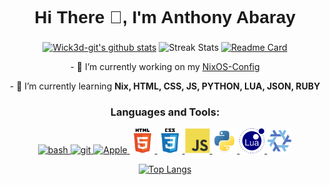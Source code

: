 <div align="center">
  <h1 align="center" style="font-family: Verdana, Geneva, Tahoma, sans-serif">Hi There 👋, I'm Anthony Abaray</h1>
  <h3></h3>

[![Wick3d-git's github stats](https://github-readme-stats-three-blue-39.vercel.app/api?username=wick3d-git&theme=nord&show_icons=true)](https://github.com/wick3d-git) 
![Streak Stats](https://streak-stats.demolab.com/?user=wick3d-git&layout=compact&theme=nord)
[![Readme Card](https://github-readme-stats-three-blue-39.vercel.app/api/pin/?username=wick3d-git&repo=nix-config&theme=nord)](https://github.com/wick3d-git/nix-config)

</div>
<!--<img align="left" alt="Tux-Coding" width="503" src="https://media.tenor.com/NeJfHqkmdMIAAAAC/tux-linux-penguin.gif">-->
<p align="center">- 🔭 I’m currently working on my <a href="https://github.com/Wick3d-git/Nix-Config">NixOS-Config </a></p>

<p align="center">- 🌱 I’m currently learning <strong>Nix, HTML, CSS, JS, PYTHON, LUA, JSON, RUBY</strong></p>

<h3 align="center">Languages and Tools:</h3>
<p align="center"> <a href="https://www.gnu.org/software/bash/" target="_blank" rel="noreferrer"> <img src="https://www.vectorlogo.zone/logos/gnu_bash/gnu_bash-icon.svg" alt="bash" width="40" height="40"/> </a> <a href="https://git-scm.com/" target="_blank" rel="noreferrer"> <img src="https://www.vectorlogo.zone/logos/git-scm/git-scm-icon.svg" alt="git" width="40" height="40"/> </a> <a href="https://www.apple.com/macos" target="_blank" rel="noreferrer"> <img src="https://www.vectorlogo.zone/logos/apple/apple-icon.svg" alt="Apple" width="40" height="40"/> </a> <a href="https://www.w3.org/html/" target="_blank" rel="noreferrer"> <img src="https://raw.githubusercontent.com/devicons/devicon/master/icons/html5/html5-original-wordmark.svg" alt="html5" width="40" height="40"/> </a> <a href="https://www.w3schools.com/css/" target="_blank" rel="noreferrer"> <img src="https://raw.githubusercontent.com/devicons/devicon/master/icons/css3/css3-original-wordmark.svg" alt="css3" width="40" height="40"/> </a> <a href="https://developer.mozilla.org/en-US/docs/Web/JavaScript" target="_blank" rel="noreferrer"> <img src="https://raw.githubusercontent.com/devicons/devicon/master/icons/javascript/javascript-original.svg" alt="javascript" width="40" height="40"/> </a>  <a href="https://www.python.org" target="_blank" rel="noreferrer"> <img src="https://raw.githubusercontent.com/devicons/devicon/master/icons/python/python-original.svg" alt="python" width="40" height="40"/> </a> 
<a href="https://www.lua.org"> <img src="https://raw.githubusercontent.com/devicons/devicon/master/icons/lua/lua-plain.svg" width=40 height=40> </a><a href="https://www.nixos.org" target="_blank" rel="noreferrer"> <img src="https://raw.githubusercontent.com/devicons/devicon/master/icons/nixos/nixos-original.svg" alt="nixos" width="40" height="40"> </a> </p>
<div align="center">
  
[![Top Langs](https://github-readme-stats-three-blue-39.vercel.app/api/top-langs/?username=wick3d-git&theme=nord)](https://github.com/anuraghazra/github-readme-stats)
</div>
